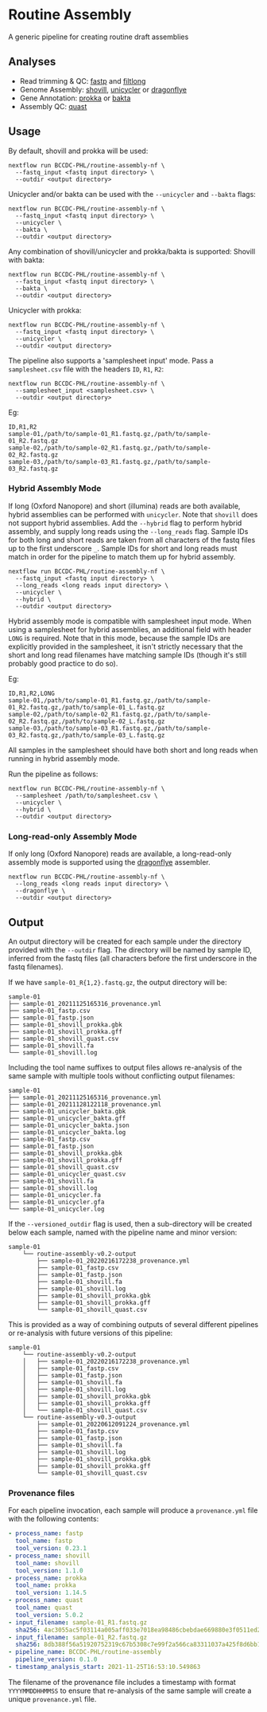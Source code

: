 # Routine Assembly
A generic pipeline for creating routine draft assemblies 

## Analyses

* Read trimming & QC: [fastp](https://github.com/OpenGene/fastp) and [filtlong](https://github.com/rrwick/Filtlong)
* Genome Assembly: [shovill](https://github.com/tseemann/shovill), [unicycler](https://github.com/rrwick/Unicycler) or [dragonflye](https://github.com/rpetit3/dragonflye)
* Gene Annotation: [prokka](https://github.com/tseemann/prokka) or [bakta](https://github.com/oschwengers/bakta)
* Assembly QC: [quast](https://github.com/ablab/quast)

## Usage

By default, shovill and prokka will be used:
```
nextflow run BCCDC-PHL/routine-assembly-nf \
  --fastq_input <fastq input directory> \
  --outdir <output directory>
```

Unicycler and/or bakta can be used with the `--unicycler` and `--bakta` flags:
```
nextflow run BCCDC-PHL/routine-assembly-nf \
  --fastq_input <fastq input directory> \
  --unicycler \
  --bakta \
  --outdir <output directory>
```

Any combination of shovill/unicycler and prokka/bakta is supported:
Shovill with bakta:
```
nextflow run BCCDC-PHL/routine-assembly-nf \
  --fastq_input <fastq input directory> \
  --bakta \
  --outdir <output directory>
```

Unicycler with prokka:
```
nextflow run BCCDC-PHL/routine-assembly-nf \
  --fastq_input <fastq input directory> \
  --unicycler \
  --outdir <output directory>
```

The pipeline also supports a 'samplesheet input' mode. Pass a `samplesheet.csv` file with the headers `ID`, `R1`, `R2`:
```
nextflow run BCCDC-PHL/routine-assembly-nf \
  --samplesheet_input <samplesheet.csv> \
  --outdir <output directory>
```

Eg:
```
ID,R1,R2
sample-01,/path/to/sample-01_R1.fastq.gz,/path/to/sample-01_R2.fastq.gz
sample-02,/path/to/sample-02_R1.fastq.gz,/path/to/sample-02_R2.fastq.gz
sample-03,/path/to/sample-03_R1.fastq.gz,/path/to/sample-03_R2.fastq.gz
```

### Hybrid Assembly Mode
If long (Oxford Nanopore) and short (illumina) reads are both available, hybrid assemblies can be performed with `unicycler`. Note that `shovill` does not support hybrid assemblies.
Add the `--hybrid` flag to perform hybrid assembly, and supply long reads using the `--long_reads` flag. Sample IDs for both long and short reads are taken from all characters of the
fastq files up to the first underscore `_`. Sample IDs for short and long reads must match in order for the pipeline to match them up for hybrid assembly.

```
nextflow run BCCDC-PHL/routine-assembly-nf \
  --fastq_input <fastq input directory> \
  --long_reads <long reads input directory> \
  --unicycler \
  --hybrid \
  --outdir <output directory>
```

Hybrid assembly mode is compatible with samplesheet input mode. When using a samplesheet for hybrid assemblies, an additional field with header `LONG` is required.
Note that in this mode, because the sample IDs are explicitly provided in the samplesheet, it isn't strictly necessary that the short and long read filenames have matching sample IDs
(though it's still probably good practice to do so).

Eg:
```
ID,R1,R2,LONG
sample-01,/path/to/sample-01_R1.fastq.gz,/path/to/sample-01_R2.fastq.gz,/path/to/sample-01_L.fastq.gz
sample-02,/path/to/sample-02_R1.fastq.gz,/path/to/sample-02_R2.fastq.gz,/path/to/sample-02_L.fastq.gz
sample-03,/path/to/sample-03_R1.fastq.gz,/path/to/sample-03_R2.fastq.gz,/path/to/sample-03_L.fastq.gz
```

All samples in the samplesheet should have both short and long reads when running in hybrid assembly mode.

Run the pipeline as follows:

```
nextflow run BCCDC-PHL/routine-assembly-nf \
  --samplesheet /path/to/samplesheet.csv \
  --unicycler \
  --hybrid \
  --outdir <output directory>
```

### Long-read-only Assembly Mode
If only long (Oxford Nanopore) reads are available, a long-read-only assembly mode is supported using the [dragonflye](https://github.com/rpetit3/dragonflye) assembler.

```
nextflow run BCCDC-PHL/routine-assembly-nf \
  --long_reads <long reads input directory> \
  --dragonflye \
  --outdir <output directory>
```

## Output
An output directory will be created for each sample under the directory provided with the `--outdir` flag. The directory will be named by sample ID, inferred from
the fastq files (all characters before the first underscore in the fastq filenames).

If we have `sample-01_R{1,2}.fastq.gz`, the output directory will be:

```
sample-01
├── sample-01_20211125165316_provenance.yml
├── sample-01_fastp.csv
├── sample-01_fastp.json
├── sample-01_shovill_prokka.gbk
├── sample-01_shovill_prokka.gff
├── sample-01_shovill_quast.csv
├── sample-01_shovill.fa
└── sample-01_shovill.log
```

Including the tool name suffixes to output files allows re-analysis of the same sample with multiple tools without conflicting output filenames:

```
sample-01
├── sample-01_20211125165316_provenance.yml
├── sample-01_20211128122118_provenance.yml
├── sample-01_unicycler_bakta.gbk
├── sample-01_unicycler_bakta.gff
├── sample-01_unicycler_bakta.json
├── sample-01_unicycler_bakta.log
├── sample-01_fastp.csv
├── sample-01_fastp.json
├── sample-01_shovill_prokka.gbk
├── sample-01_shovill_prokka.gff
├── sample-01_shovill_quast.csv
├── sample-01_unicycler_quast.csv
├── sample-01_shovill.fa
├── sample-01_shovill.log
├── sample-01_unicycler.fa
├── sample-01_unicycler.gfa
└── sample-01_unicycler.log
```

If the `--versioned_outdir` flag is used, then a sub-directory will be created below each sample, named with the pipeline name and minor version:

```
sample-01
    └── routine-assembly-v0.2-output
        ├── sample-01_20220216172238_provenance.yml
        ├── sample-01_fastp.csv
        ├── sample-01_fastp.json
        ├── sample-01_shovill.fa
        ├── sample-01_shovill.log
        ├── sample-01_shovill_prokka.gbk
        ├── sample-01_shovill_prokka.gff
        └── sample-01_shovill_quast.csv
```

This is provided as a way of combining outputs of several different pipelines or re-analysis with future versions of this pipeline:

```
sample-01
    └── routine-assembly-v0.2-output
    │   ├── sample-01_20220216172238_provenance.yml
    │   ├── sample-01_fastp.csv
    │   ├── sample-01_fastp.json
    │   ├── sample-01_shovill.fa
    │   ├── sample-01_shovill.log
    │   ├── sample-01_shovill_prokka.gbk
    │   ├── sample-01_shovill_prokka.gff
    │   └── sample-01_shovill_quast.csv
    └── routine-assembly-v0.3-output
        ├── sample-01_20220612091224_provenance.yml
        ├── sample-01_fastp.csv
        ├── sample-01_fastp.json
        ├── sample-01_shovill.fa
        ├── sample-01_shovill.log
        ├── sample-01_shovill_prokka.gbk
        ├── sample-01_shovill_prokka.gff
        └── sample-01_shovill_quast.csv
```

### Provenance files
For each pipeline invocation, each sample will produce a `provenance.yml` file with the following contents:

```yml
- process_name: fastp
  tool_name: fastp
  tool_version: 0.23.1
- process_name: shovill
  tool_name: shovill
  tool_version: 1.1.0
- process_name: prokka
  tool_name: prokka
  tool_version: 1.14.5
- process_name: quast
  tool_name: quast
  tool_version: 5.0.2
- input_filename: sample-01_R1.fastq.gz
  sha256: 4ac3055ac5f03114a005aff033e7018ea98486cbebdae669880e3f0511ed21bb
- input_filename: sample-01_R2.fastq.gz
  sha256: 8db388f56a51920752319c67b5308c7e99f2a566ca83311037a425f8d6bb1ecc
- pipeline_name: BCCDC-PHL/routine-assembly
  pipeline_version: 0.1.0
- timestamp_analysis_start: 2021-11-25T16:53:10.549863
```

The filename of the provenance file includes a timestamp with format `YYYYMMDDHHMMSS` to ensure that re-analysis of the same sample will create a unique `provenance.yml` file.
